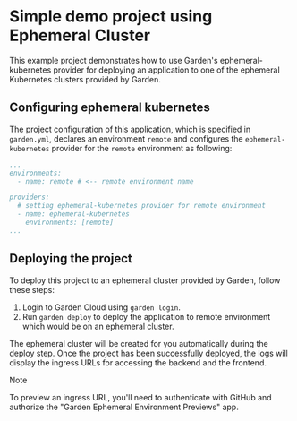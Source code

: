 # Simple demo project using Ephemeral Cluster

This example project demonstrates how to use Garden's ephemeral-kubernetes provider for deploying an application to one of the ephemeral Kubernetes clusters provided by Garden.

## Configuring ephemeral kubernetes

The project configuration of this application, which is specified in `garden.yml`, declares an environment `remote` and configures the `ephemeral-kubernetes` provider for the `remote` environment as following:

```yaml
...
environments:
  - name: remote # <-- remote environment name

providers:
  # setting ephemeral-kubernetes provider for remote environment
  - name: ephemeral-kubernetes
    environments: [remote]
...
```

## Deploying the project

To deploy this project to an ephemeral cluster provided by Garden, follow these steps:

1. Login to Garden Cloud using `garden login`.
2. Run `garden deploy` to deploy the application to remote environment which would be on an ephemeral cluster.

The ephemeral cluster will be created for you automatically during the deploy step. Once the project has been successfully deployed, the logs will display the ingress URLs for accessing the backend and the frontend.

> [!NOTE]
> To preview an ingress URL, you'll need to authenticate with GitHub and authorize the "Garden Ephemeral Environment Previews" app.
